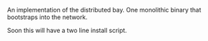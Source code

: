 An implementation of the distributed bay.
One monolithic binary that bootstraps into the network.

Soon this will have a two line install script.
